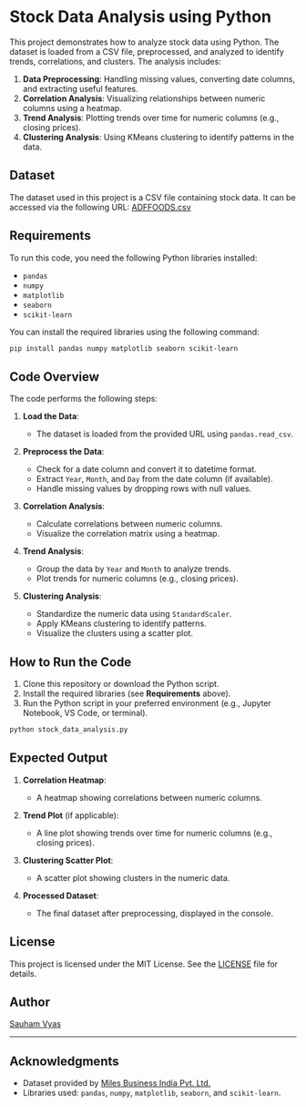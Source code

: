 

# Stock Data Analysis using Python

This project demonstrates how to analyze stock data using Python. The dataset is loaded from a CSV file, preprocessed, and analyzed to identify trends, correlations, and clusters. The analysis includes:

1. **Data Preprocessing**: Handling missing values, converting date columns, and extracting useful features.
2. **Correlation Analysis**: Visualizing relationships between numeric columns using a heatmap.
3. **Trend Analysis**: Plotting trends over time for numeric columns (e.g., closing prices).
4. **Clustering Analysis**: Using KMeans clustering to identify patterns in the data.

## Dataset
The dataset used in this project is a CSV file containing stock data. It can be accessed via the following URL:
[ADFFOODS.csv](https://milesbusiness.in/Stocks/ADFFOODS.csv)

## Requirements
To run this code, you need the following Python libraries installed:
- `pandas`
- `numpy`
- `matplotlib`
- `seaborn`
- `scikit-learn`

You can install the required libraries using the following command:
```bash
pip install pandas numpy matplotlib seaborn scikit-learn
```

## Code Overview
The code performs the following steps:

1. **Load the Data**:
   - The dataset is loaded from the provided URL using `pandas.read_csv`.

2. **Preprocess the Data**:
   - Check for a date column and convert it to datetime format.
   - Extract `Year`, `Month`, and `Day` from the date column (if available).
   - Handle missing values by dropping rows with null values.

3. **Correlation Analysis**:
   - Calculate correlations between numeric columns.
   - Visualize the correlation matrix using a heatmap.

4. **Trend Analysis**:
   - Group the data by `Year` and `Month` to analyze trends.
   - Plot trends for numeric columns (e.g., closing prices).

5. **Clustering Analysis**:
   - Standardize the numeric data using `StandardScaler`.
   - Apply KMeans clustering to identify patterns.
   - Visualize the clusters using a scatter plot.

## How to Run the Code
1. Clone this repository or download the Python script.
2. Install the required libraries (see **Requirements** above).
3. Run the Python script in your preferred environment (e.g., Jupyter Notebook, VS Code, or terminal).

```bash
python stock_data_analysis.py
```

## Expected Output
1. **Correlation Heatmap**:
   - A heatmap showing correlations between numeric columns.

2. **Trend Plot** (if applicable):
   - A line plot showing trends over time for numeric columns (e.g., closing prices).

3. **Clustering Scatter Plot**:
   - A scatter plot showing clusters in the numeric data.

4. **Processed Dataset**:
   - The final dataset after preprocessing, displayed in the console.


## License
This project is licensed under the MIT License. See the [LICENSE](LICENSE) file for details.

## Author
[Sauham Vyas](https://github.com/yourusername)

---

## Acknowledgments
- Dataset provided by [Miles Business India Pvt. Ltd.](https://milesbusiness.in)
- Libraries used: `pandas`, `numpy`, `matplotlib`, `seaborn`, and `scikit-learn`.
```

